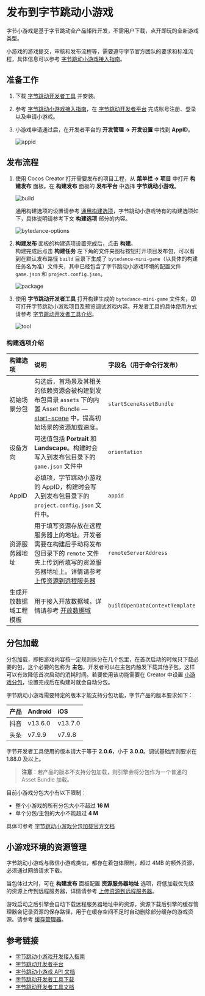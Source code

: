 # 发布到字节跳动小游戏

字节小游戏是基于字节跳动全产品矩阵开发，不需用户下载，点开即玩的全新游戏类型。

小游戏的游戏提交，审核和发布流程等，需要遵守字节官方团队的要求和标准流程，具体信息可以参考 [字节跳动小游戏接入指南](https://microapp.bytedance.com/docs/zh-CN/mini-game/introduction/plugin-reference/sign/)。

## 准备工作

1. 下载 [字节跳动开发者工具](https://microapp.bytedance.com/docs/zh-CN/mini-game/develop/developer-instrument/developer-instrument-update-and-download) 并安装。

2. 参考 [字节跳动小游戏接入指南](https://microapp.bytedance.com/docs/zh-CN/mini-game/introduction/plugin-reference/sign/)，在 [字节跳动开发者平台](https://microapp.bytedance.com/) 完成账号注册、登录以及申请小游戏。

3. 小游戏申请通过后，在开发者平台的 **开发管理 -> 开发设置** 中找到 **AppID**。

    ![appid](./publish-bytedance-mini-game/appid.png)

## 发布流程

1. 使用 Cocos Creator 打开需要发布的项目工程，从 **菜单栏 -> 项目** 中打开 **构建发布** 面板。在 **构建发布** 面板的 **发布平台** 中选择 **字节跳动小游戏**。

    ![build](./publish-bytedance-mini-game/build.png)

    通用构建选项的设置请参考 [通用构建选项](build-options.md)，字节跳动小游戏特有的构建选项如下，具体说明请参考下文 **构建选项** 部分的内容。

    ![bytedance-options](./publish-bytedance-mini-game/bytedance-build.png)

2. **构建发布** 面板的构建选项设置完成后，点击 **构建**。<br>
    构建完成后点击 **构建任务** 左下角的文件夹图标按钮打开项目发布包，可以看到在默认发布路径 `build` 目录下生成了 `bytedance-mini-game`（以具体的构建任务名为准）文件夹，其中已经包含了字节跳动小游戏环境的配置文件 `game.json` 和 `project.config.json`。

    ![package](./publish-bytedance-mini-game/package.png)

3. 使用 **字节跳动开发者工具** 打开构建生成的 `bytedance-mini-game` 文件夹，即可打开字节跳动小游戏项目及预览调试游戏内容。开发者工具的具体使用方式请参考 [字节跳动开发者工具介绍](https://microapp.bytedance.com/docs/zh-CN/mini-game/develop/developer-instrument/development-assistance/mini-app-developer-instrument)。

    ![tool](./publish-bytedance-mini-game/tool.png)

### 构建选项介绍

| 构建选项 | 说明 | 字段名（用于命令行发布） |
| :---- | :-- | :-- |
| 初始场景分包 | 勾选后，首场景及其相关的依赖资源会被构建到发布包目录 `assets` 下的内置 Asset Bundle — [start-scene](../../asset/bundle.md#%E5%86%85%E7%BD%AE-asset-bundle) 中，提高初始场景的资源加载速度。 | `startSceneAssetBundle` |
| 设备方向 | 可选值包括 **Portrait** 和 **Landscape**。构建时会写入到发布包目录下的 `game.json` 文件中 | `orientation` |
| AppID | 必填项，字节跳动小游戏的 AppID，构建时会写入到发布包目录下的 `project.config.json` 文件中。 | `appid` |
| 资源服务器地址 | 用于填写资源存放在远程服务器上的地址。开发者需要在构建后手动将发布包目录下的 `remote` 文件夹上传到所填写的资源服务器地址上。详情请参考 [上传资源到远程服务器](../../asset/cache-manager.md) | `remoteServerAddress` |
| 生成开放数据域工程模板 | 用于接入开放数据域，详情请参考 [开放数据域](./build-open-data-context.md) | `buildOpenDataContextTemplate` |

## 分包加载

分包加载，即把游戏内容按一定规则拆分在几个包里，在首次启动的时候只下载必要的包，这个必要的包称为 **主包**，开发者可以在主包内触发下载其他子包，这样可以有效降低首次启动的消耗时间。若要使用该功能需要在 Creator 中设置 [小游戏分包](subpackage.md)，设置完成后在构建时就会自动分包。

字节跳动小游戏需要特定的版本才能支持分包功能，字节产品的版本要求如下：

| 产品     | Android    | iOS        |
| :--     | :---       | :---       |
| 抖音     | v13.6.0    | v13.7.0    |
| 头条     | v7.9.9     | v7.9.8     |

字节开发者工具使用的版本请大于等于 **2.0.6**，小于 **3.0.0**。调试基础库则要求在 1.88.0 及以上。

> **注意**：若产品的版本不支持分包加载，则引擎会将分包作为一个普通的 Asset Bundle 加载。

目前小游戏分包大小有以下限制：
- 整个小游戏的所有分包大小不超过 **16 M**
- 单个分包/主包的大小不能超过 **4 M**

具体可参考 [字节跳动小游戏分包加载官方文档](https://microapp.bytedance.com/docs/zh-CN/mini-game/develop/framework/subpackages/introduction)

## 小游戏环境的资源管理

字节跳动小游戏与微信小游戏类似，都存在着包体限制，超过 4MB 的额外资源，必须通过网络请求下载。

当包体过大时，可在 **构建发布** 面板配置 **资源服务器地址** 选项，将低加载优先级的资源上传到远程服务器，详情请参考 [上传资源到远程服务器](../../asset/cache-manager.md)。

游戏启动之后引擎会自动下载远程服务器地址中的资源，资源下载后引擎的缓存管理器会记录资源的保存路径，用于在缓存空间不足时自动删除部分缓存的游戏资源。请参考 [缓存管理器](../../asset/cache-manager.md)。

## 参考链接

- [字节跳动小游戏开发接入指南](https://microapp.bytedance.com/docs/zh-CN/mini-game/introduction/plugin-reference/sign/)
- [字节跳动开发者平台](https://microapp.bytedance.com/)
- [字节跳动小游戏 API 文档](https://microapp.bytedance.com/docs/zh-CN/mini-game/develop/api/mini-game/bytedance-mini-game)
- [字节跳动开发者工具下载](https://microapp.bytedance.com/docs/zh-CN/mini-game/develop/developer-instrument/developer-instrument-update-and-download)
- [字节跳动开发者工具文档](https://microapp.bytedance.com/docs/zh-CN/mini-game/develop/developer-instrument/development-assistance/mini-app-developer-instrument)

